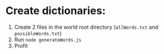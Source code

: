 # Create dictionaries:

1. Create 2 files in the world root directory (`allWords.txt` and `possibleWords.txt`)
2. Run `node generateWords.js`
3. Profit
